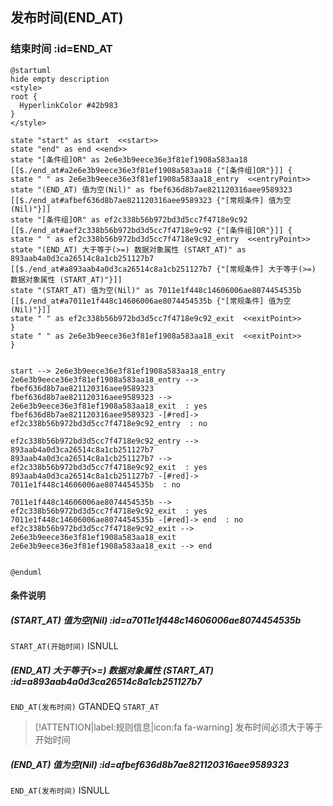 ## 发布时间(END_AT) <!-- {docsify-ignore-all} -->

   

### 结束时间 :id=END_AT

```plantuml
@startuml
hide empty description
<style>
root {
  HyperlinkColor #42b983
}
</style>

state "start" as start  <<start>>
state "end" as end <<end>>
state "[条件组]OR" as 2e6e3b9eece36e3f81ef1908a583aa18 [[$./end_at#a2e6e3b9eece36e3f81ef1908a583aa18 {"[条件组]OR"}]] {
state " " as 2e6e3b9eece36e3f81ef1908a583aa18_entry  <<entryPoint>>
state "(END_AT) 值为空(Nil)" as fbef636d8b7ae821120316aee9589323 [[$./end_at#afbef636d8b7ae821120316aee9589323 {"[常规条件] 值为空(Nil)"}]]
state "[条件组]OR" as ef2c338b56b972bd3d5cc7f4718e9c92 [[$./end_at#aef2c338b56b972bd3d5cc7f4718e9c92 {"[条件组]OR"}]] {
state " " as ef2c338b56b972bd3d5cc7f4718e9c92_entry  <<entryPoint>>
state "(END_AT) 大于等于(>=) 数据对象属性 (START_AT)" as 893aab4a0d3ca26514c8a1cb251127b7 [[$./end_at#a893aab4a0d3ca26514c8a1cb251127b7 {"[常规条件] 大于等于(>=) 数据对象属性 (START_AT)"}]]
state "(START_AT) 值为空(Nil)" as 7011e1f448c14606006ae8074454535b [[$./end_at#a7011e1f448c14606006ae8074454535b {"[常规条件] 值为空(Nil)"}]]
state " " as ef2c338b56b972bd3d5cc7f4718e9c92_exit  <<exitPoint>>
}
state " " as 2e6e3b9eece36e3f81ef1908a583aa18_exit  <<exitPoint>>
}


start --> 2e6e3b9eece36e3f81ef1908a583aa18_entry 
2e6e3b9eece36e3f81ef1908a583aa18_entry --> fbef636d8b7ae821120316aee9589323 
fbef636d8b7ae821120316aee9589323 --> 2e6e3b9eece36e3f81ef1908a583aa18_exit  : yes
fbef636d8b7ae821120316aee9589323 -[#red]-> ef2c338b56b972bd3d5cc7f4718e9c92_entry  : no

ef2c338b56b972bd3d5cc7f4718e9c92_entry --> 893aab4a0d3ca26514c8a1cb251127b7 
893aab4a0d3ca26514c8a1cb251127b7 --> ef2c338b56b972bd3d5cc7f4718e9c92_exit  : yes
893aab4a0d3ca26514c8a1cb251127b7 -[#red]-> 7011e1f448c14606006ae8074454535b  : no

7011e1f448c14606006ae8074454535b --> ef2c338b56b972bd3d5cc7f4718e9c92_exit  : yes
7011e1f448c14606006ae8074454535b -[#red]-> end  : no
ef2c338b56b972bd3d5cc7f4718e9c92_exit --> 2e6e3b9eece36e3f81ef1908a583aa18_exit 
2e6e3b9eece36e3f81ef1908a583aa18_exit --> end 


@enduml
```

#### 条件说明

##### (START_AT) 值为空(Nil) :id=a7011e1f448c14606006ae8074454535b



`START_AT(开始时间)` ISNULL 

##### (END_AT) 大于等于(>=) 数据对象属性 (START_AT) :id=a893aab4a0d3ca26514c8a1cb251127b7



`END_AT(发布时间)` GTANDEQ  `START_AT`

> [!ATTENTION|label:规则信息|icon:fa fa-warning]
> 发布时间必须大于等于开始时间


##### (END_AT) 值为空(Nil) :id=afbef636d8b7ae821120316aee9589323



`END_AT(发布时间)` ISNULL 






